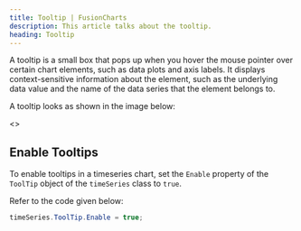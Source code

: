 ```yaml
---
title: Tooltip | FusionCharts
description: This article talks about the tooltip.
heading: Tooltip
---
```


A tooltip is a small box that pops up when you hover the mouse pointer over certain chart elements, such as data plots and axis labels. It displays context-sensitive information about the element, such as the underlying data value and the name of the data series that the element belongs to.

A tooltip looks as shown in the image below:

<<Screenshot>>

## Enable Tooltips

To enable tooltips in a timeseries chart, set the `Enable` property of the `ToolTip` object of the `timeSeries` class to `true`.

Refer to the code given below:

```csharp
timeSeries.ToolTip.Enable = true;
```
